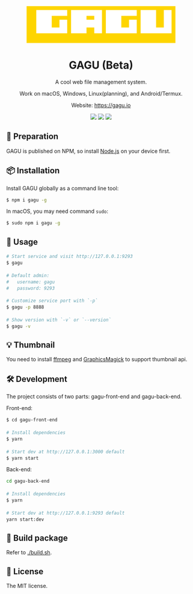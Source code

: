 <div align="center">

  <img src="./logo.svg" style="height: 98px;" >
  
  <br>

  <h1>GAGU (Beta)</h1>

  <p>A cool web file management system.</p>

  <p>Work on macOS, Windows, Linux(planning), and Android/Termux.</p>
  
  <p>Website: <a href="https://gagu.io" target="_blank">https://gagu.io</a></p>

  <img src="https://img.shields.io/badge/NPM-v0.0.14-orange">
  <img src="https://img.shields.io/badge/Package-655KB-success">
  <img src="https://img.shields.io/badge/License-MIT-green">

  <br>

</div>

## 🔔 Preparation

GAGU is published on NPM, so install [Node.js](https://nodejs.org/) on your device first.

## 📦 Installation

Install GAGU globally as a command line tool:

```sh
$ npm i gagu -g
```

In macOS, you may need command `sudo`:

```sh
$ sudo npm i gagu -g
```

## 📝  Usage

```sh
# Start service and visit http://127.0.0.1:9293
$ gagu

# Default admin:
#   username: gagu
#   password: 9293

# Customize service port with `-p`
$ gagu -p 8888

# Show version with `-v` or `--version`
$ gagu -v
```

## 💡 Thumbnail

You need to install [ffmpeg](https://ffmpeg.org/) and [GraphicsMagick](http://www.graphicsmagick.org/) to support thumbnail api.

## 🛠 Development

The project consists of two parts: gagu-front-end and gagu-back-end.

Front-end:

```sh
$ cd gagu-front-end

# Install dependencies
$ yarn

# Start dev at http://127.0.0.1:3000 default
$ yarn start
```

Back-end:

```sh
cd gagu-back-end

# Install dependencies
$ yarn

# Start dev at http://127.0.0.1:9293 default
yarn start:dev
```

## 🔨 Build package

Refer to [./build.sh](./build.sh).

## 📜  License

The MIT license.
